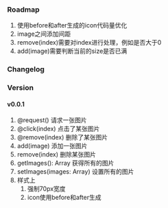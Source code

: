 ### Roadmap

1. 使用before和after生成的icon代码量优化
1. image之间添加间距
1. remove(index)需要对index进行处理，例如是否大于0
1. add(image)需要判断当前的size是否已满

### Changelog

### Version

#### v0.0.1

1. @request() 请求一张图片
1. @click(index) 点击了某张图片
1. @remove(index) 删除了某张图片
1. add(image) 添加一张图片
1. remove(index) 删除某张图片
1. getImages(): Array<image> 获得所有的图片
1. setImages(images: Array<image>) 设置所有的图片
1. 样式上
	1. 强制70px宽度
	1. icon使用before和after生成